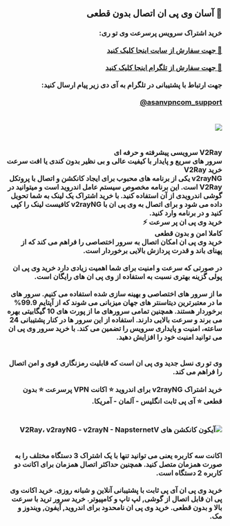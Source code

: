 <div dir="rtl" id="content">
<h2>🔐 آسان وی پی ان اتصال بدون قطعی</h2>
<h3>
<b>
خرید اشتراک سرویس پرسرعت وی تو ری:
<br><br>
<a href="https://asanvpn.top/" target="_blank">🛒 جهت سفارش از سایت اینجا کلیک کنید</a>
<br><br>
<a href="https://t.me/asanvpncom_bot" target="_blank">🛒 جهت سفارش از تلگرام اینجا کلیک کنید</a>
<br><br>
جهت ارتباط با پشتیبانی در تلگرام به آی دی زیر پیام ارسال کنید:
<br><br>
<a href="https://t.me/asanvpncom_support" target="_blank" dir="ltr">@asanvpncom_support</a>
<br><br><br>
<img src="https://biaupload.com/do.php?imgf=org-fc1c22b6c7251.jpg">
<br><br><br>
V2Ray سرویسی پیشرفته و حرفه ای
<br>
سرور های سریع و پایدار با کیفیت عالی و بی نظیر بدون کندی یا افت سرعت
<br>
خرید V2Ray
<br>
v2rayNG یکی از برنامه های محبوب برای ایجاد کانکشن و اتصال با پروتکل V2Ray است. این برنامه مخصوص سیستم عامل اندروید است و میتوانید در گوشی اندرویدی از آن استفاده کنید. با خرید اشتراک یک لینک به شما تحویل داده می شود و برای اتصال به وی پی ان با v2rayNG کافیست لینک را کپی کنید و در برنامه وارد کنید.
<br>
خرید وی پی ان پر سرعت ⚡
<br>
کاملا امن و بدون قطعی
<br>
خرید وی پی ان امکان اتصال به سرور اختصاصی را فراهم می کند که از پهنای باند و قدرت پردازش بالایی برخوردار است.
<br><br>
در صورتی که سرعت و امنیت برای شما اهمیت زیادی دارد خرید وی پی ان پولی گزینه بهتری نسبت به استفاده از وی پی ان های رایگان است.
<br><br>
ما از سرور های اختصاصی و بهینه سازی شده استفاده می کنیم. سرور های ما در معتبرترین دیتاسنتر های جهان میزبانی می شوند که از آپتایم 99.9% برخوردار هستند. همچنین تمامی سرورهای ما از پورت های 10 گیگابیتی بهره می برند و سرعت بالایی دارند. استفاده از این سرور ها در کنار پشتیبانی 24 ساعته، امنیت و پایداری سرویس را تضمین می کند. با خرید سرور وی پی ان می توانید امنیت خود را افزایش دهید.
<br><br><br>
وی تو ری نسل جدید وی پی ان است که قابلیت رمزنگاری قوی و امن اتصال را فراهم می کند.
<br><br>
خرید اشتراک v2rayNG برای اندروید ⭐ اکانت VPN پرسرعت ⭐ بدون قطعی  ⭐ آی پی ثابت انگلیس - آلمان - آمریکا.
<br><br><br>
<img src="https://biaupload.com/do.php?imgf=org-bb8f53d79b4c2.jpg" alt="آیکون کانکشن های V2Ray، v2rayNG - v2rayN - NapsternetV">
<br><br><br>
اکانت سه کاربره یعنی می توانید تنها با یک اشتراک 3 دستگاه مختلف را به صورت همزمان متصل کنید. همچنین حداکثر اتصال همزمان برای اکانت دو کاربره 2 دستگاه است.
<br><br>
خرید وی پی ان آی پی ثابت با پشتیبانی آنلاین و شبانه روزی. خرید اکانت وی پی ان قابل اتصال از گوشی, لپ تاپ و کامپیوتر. خرید سرور ترید با سرعت بالا و بدون قطعی. خرید وی پی ان نامحدود برای اندروید, آیفون, ویندوز و مک.
</b>
</h3>
</div>
